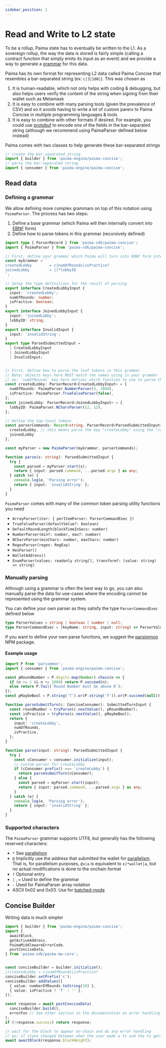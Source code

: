 ```yaml
---
sidebar_position: 1
---
```


# Read and Write to L2 state

To be a rollup, Paima state has to eventually be written to the L1. As a sovereign rollup, the way the data is stored is fairly simple (calling a contract function that simply emits its input as an event) and we provide a way to generate a [grammar](https://en.wikipedia.org/wiki/Formal_grammar) for this data.

Paima has its own format for representing L2 data called Paima Concise that resembles a bar-separated string (ex: `c|3|100|`). This was chosen as
1. It is human-readable, which not only helps with coding & debugging, but also helps users verify the content of the string when signing from their wallet such as Metamask
2. It is easy to combine with many parsing tools (given the prevalence of CSV) and so it avoids having to write a lot of custom parers to Paima Concise in multiple programming languages & tools
3. It is easy to combine with other formats if desired. For example, you could use [protobuf](https://protobuf.dev/) to encode one of the fields in the bar-separated string (although we recommend using PaimaParser defined below instead)

Paima comes with two classes to help generate these bar-separated strings
```javascript
// create the bar-separated string
import { builder } from 'paima-engine/paima-concise';
// parse the bar-separated string
import { consumer } from 'paima-engine/paima-concise';
```

## Read data

### Defining a grammar

We allow defining more complex grammars on top of this notation using `PaimaParser`. The process has two steps:
1. Define a base grammar (which Paima will then internally convert into [EBNF](https://en.wikipedia.org/wiki/Extended_Backus%E2%80%93Naur_form) form)
2. Define how to parse tokens in this grammar (recursively defined)

```typescript
import type { ParserRecord } from 'paima-sdk/paima-concise';
import { PaimaParser } from 'paima-sdk/paima-concise';

// First, define your grammar which Paima will turn into EBNF form internally
const myGrammar = `
createdLobby        = c|numOfRounds|isPractice?
joinedLobby         = j|*lobbyID
`;

// Setup the type definitions for the result of parsing
export interface CreatedLobbyInput {
  input: 'createdLobby';
  numOfRounds: number;
  isPractice: boolean;
}
export interface JoinedLobbyInput {
  input: 'joinedLobby';
  lobbyID: string;
}
export interface InvalidInput {
  input: 'invalidString';
}
export type ParsedSubmittedInput =
  | CreatedLobbyInput
  | JoinedLobbyInput
  | InvalidInput;


// First, define how to parse the leaf tokens in this grammar
// Note: objects keys here MUST match the names using in your grammar
// ex: `numOfRounds` key here defines which function to use to parse the token defined in the grammar above
const createdLobby: ParserRecord<CreatedLobbyInput> = {
  numOfRounds: PaimaParser.NumberParser(3, 1000),
  isPractice: PaimaParser.TrueFalseParser(false),
};
const joinedLobby: ParserRecord<JoinedLobbyInput> = {
  lobbyID: PaimaParser.NCharsParser(12, 12),
};

// Define the top-level tokens
const parserCommands: Record<string, ParserRecord<ParsedSubmittedInput>> = {
  createdLobby, // this means parse the key "createLobby" using the "createLobby" object defined above
  joinedLobby
};

const myParser = new PaimaParser(myGrammar, parserCommands);

function parse(s: string): ParsedSubmittedInput {
  try {
    const parsed = myParser.start(s);
    return { input: parsed.command, ...parsed.args } as any;
  } catch (e) {
    console.log(e, 'Parsing error');
    return { input: 'invalidString' };
  }
}
```

`PaimaParser` comes with many of the common token parsing utility functions you need
- `ArrayParser(iter: { perItemParser: ParserCommandExec })`
- `TrueFalseParser(defaultValue?: boolean)`
- `DefaultRoundLength(blockTimeInSecs: number)`
- `NumberParser(min?: number, max?: number)`
- `NCharsParser(minChars: number, maxChars: number)`
- `RegexParser(regex: RegExp)`
- `HexParser()`
- `WalletAddress()`
- `EnumParser(values: readonly string[], transform?: (value: string) => string)`

### Manually parsing

Although using a grammar is often the best way to go, you can also manually parse the data for use-cases where the encoding cannot be represented using the grammar system.

You can define your own parser as they satisfy the type `ParserCommandExec` defined below
```typescript
type ParserValues = string | boolean | number | null;
type ParserCommandExec = (keyName: string, input: string) => ParserValues | ParserValues[];
```

If you want to define your own parse functions, we suggest the [parsimmon](https://www.npmjs.com/package/parsimmon) NPM package.

#### Example usage

```typescript
import P from 'parsimmon';
import { consumer } from 'paima-engine/paima-concise';

const pRoundNumber = P.digits.map(Number).chain(n => {
  if (n >= 1 && n <= 1000) return P.succeed(n);
  else return P.fail(`Round Number must be above 0`);
});
const pMaybeBool = P.string('T').or(P.string('F')).or(P.succeed(null));

function parseSubmitTurn(c: ConciseConsumer): SubmittedTurnInput {
  const roundNumber = tryParse(c.nextValue(), pRoundNumber);
  const isPractice = tryParse(c.nextValue(), pMaybeBool);
  return {
    input: 'createLobby',
    numOfRounds,
    isPractice,
  };
}

function parse(input: string): ParsedSubmittedInput {
  try {
    const cConsumer = consumer.initialize(input);
    // custom parser for createLobby
    if (cConsumer.prefix() === 'createLobby') {
      return parseSubmitTurn(cConsumer);
    } else {
      const parsed = myParser.start(input);
      return { input: parsed.command, ...parsed.args } as any;
    }
  } catch (e) {
    console.log(e, 'Parsing error');
    return { input: 'invalidString' };
  }
}

```

### Supported characters

The `PaimaParser` grammar supports UTF8, but generally has the following reserved characters:
- `*` See [parallelism](./2%20-%20parallelism.md)
- `@` Implicitly use the address that submitted the wallet for [parallelism](./2%20-%20parallelism.md). That is, for parallelism purposes, `@x|a` is equivalent to `x|*wallet|a`, but no actual modifications is done to the onchain format
- `?` Optional entry
- `|` , `=` Used to define the grammar
- `-` Used for PaimaParser array notation
- ASCII 0x02 and 0x03. Use for [batched-mode](./5%20-%20batched-mode.md)

## Concise Builder

Writing data is much simpler

```typescript
import { builder } from 'paima-engine/paima-concise';
import {
  awaitBlock,
  getActiveAddress,
  PaimaMiddlewareErrorCode,
  postConciseData,
} from 'paima-sdk/paima-mw-core';


const conciseBuilder = builder.initialize();
//createdLobby = c|numOfRounds|isPractice?
conciseBuilder.setPrefix('c');
conciseBuilder.addValues([
  { value: numberOfRounds.toString(10) },
  { value: isPractice ? 'T' : '' },
]);

const response = await postConciseData(
  conciseBuilder.build(),
  errorFxn // See other section in the documentation on error handling
);
if (!response.success) return response;

// wait for the block to appear on-chain and do any error handling
// ex: if state changed between when the user made a tx and the tx getting included in a block
await awaitBlock(response.blockHeight);
```
